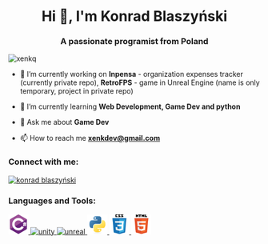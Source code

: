 <h1 align="center">Hi 👋, I'm Konrad Blaszyński</h1>
<h3 align="center">A passionate programist from Poland</h3>

<p align="left"> <img src="https://komarev.com/ghpvc/?username=xenkq&label=Profile%20views&color=0e75b6&style=flat" alt="xenkq" /> </p>

- 🔭 I’m currently working on **Inpensa** - organization expenses tracker (currently private repo), **RetroFPS** - game in Unreal Engine (name is only temporary, project in private repo)

- 🌱 I’m currently learning **Web Development, Game Dev and python**

- 💬 Ask me about **Game Dev**

- 📫 How to reach me **xenkdev@gmail.com**

<h3 align="left">Connect with me:</h3>
<p align="left">
<a href="https://www.linkedin.com/in/hi-its-me-konrad-blaszy%C5%84ski/" target="blank"><img align="center" src="https://raw.githubusercontent.com/rahuldkjain/github-profile-readme-generator/master/src/images/icons/Social/linked-in-alt.svg" alt="konrad blaszyński" height="30" width="40" /></a>
</p>

<h3 align="left">Languages and Tools:</h3>
<p align="left"> <a href="https://www.w3schools.com/cs/" target="_blank" rel="noreferrer"> <img src="https://raw.githubusercontent.com/devicons/devicon/master/icons/csharp/csharp-original.svg" alt="csharp" width="40" height="40"/> </a> <a href="https://unity.com/" target="_blank" rel="noreferrer"> <img src="https://www.vectorlogo.zone/logos/unity3d/unity3d-icon.svg" alt="unity" width="40" height="40"/> </a> <a href="https://unrealengine.com/" target="_blank" rel="noreferrer"> <img src="https://raw.githubusercontent.com/kenangundogan/fontisto/036b7eca71aab1bef8e6a0518f7329f13ed62f6b/icons/svg/brand/unreal-engine.svg" alt="unreal" width="40" height="40"/> </a> </a> <a href="https://www.python.org" target="_blank" rel="noreferrer"> <img src="https://raw.githubusercontent.com/devicons/devicon/master/icons/python/python-original.svg" alt="python" width="40" height="40"/> </a>  <a href="https://www.w3schools.com/css/" target="_blank" rel="noreferrer"> <img src="https://raw.githubusercontent.com/devicons/devicon/master/icons/css3/css3-original-wordmark.svg" alt="css3" width="40" height="40"/> </a> <a href="https://www.w3.org/html/" target="_blank" rel="noreferrer"> <img src="https://raw.githubusercontent.com/devicons/devicon/master/icons/html5/html5-original-wordmark.svg" alt="html5" width="40" height="40"/></p>
